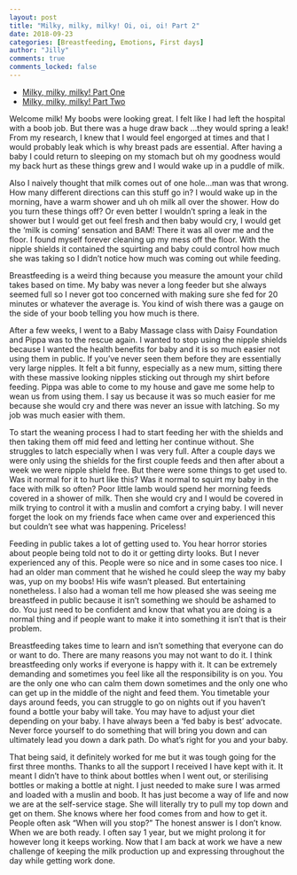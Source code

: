 ```yaml
---
layout: post
title: "Milky, milky, milky! Oi, oi, oi! Part 2"
date: 2018-09-23
categories: [Breastfeeding, Emotions, First days]
author: "Jilly"
comments: true
comments_locked: false
---
```


* [Milky, milky, milky! Part One](https://pinchofsalt.me/archive/2018/08/27/milky-milky-milky-oi-oi-oi-pt-1/)
* [Milky, milky, milky! Part Two](https://pinchofsalt.me/archive/2018/09/23/milky-milky-milky-oi-oi-oi-pt-2/)

Welcome milk! My boobs were looking great. I felt like I had left the hospital with a boob job. But there was a huge draw back …they would spring a leak! From my research, I knew that I would feel engorged at times and that I would probably leak which is why breast pads are essential. After having a baby I could return to sleeping on my stomach but oh my goodness would my back hurt as these things grew and I would wake up in a puddle of milk. 

Also I naively thought that milk comes out of one hole…man was that wrong. How many different directions can this stuff go in? I would wake up in the morning, have a warm shower and uh oh milk all over the shower. How do you turn these things off? Or even better I wouldn’t spring a leak in the shower but I would get out feel fresh and then baby would cry, I would get the ‘milk is coming’ sensation and BAM! There it was all over me and the floor. I found myself forever cleaning up my mess off the floor. With the nipple shields it contained the squirting and baby could control how much she was taking so I didn’t notice how much was coming out while feeding. 

Breastfeeding is a weird thing because you measure the amount your child takes based on time. My baby was never a long feeder but she always seemed full so I never got too concerned with making sure she fed for 20 minutes or whatever the average is. You kind of wish there was a gauge on the side of your boob telling you how much is there. 

After a few weeks, I went to a Baby Massage class with Daisy Foundation and Pippa was to the rescue again. I wanted to stop using the nipple shields because I wanted the health benefits for baby and it is so much easier not using them in public. If you’ve never seen them before they are essentially very large nipples. It felt a bit funny, especially as a new mum, sitting there with these massive looking nipples sticking out through my shirt before feeding.  Pippa was able to come to my house and gave me some help to wean us from using them. I say us because it was so much easier for me because she would cry and there was never an issue with latching. So my job was much easier with them. 

To start the weaning process I had to start feeding her with the shields and then taking them off mid feed and letting her continue without. She struggles to latch especially when I was very full. After a couple days we were only using the shields for the first couple feeds and then after about a week we were nipple shield free. But there were some things to get used to. Was it normal for it to hurt like this? Was it normal to squirt my baby in the face with milk so often? Poor little lamb would spend her morning feeds covered in a shower of milk. Then she would cry and I would be covered in milk trying to control it with a muslin and comfort a crying baby. I will never forget the look on my friends face when came over and experienced this but couldn’t see what was happening. Priceless! 

Feeding in public takes a lot of getting used to. You hear horror stories about people being told not to do it or getting dirty looks. But I never experienced any of this. People were so nice and in some cases too nice. I had an older man comment that he wished he could sleep the way my baby was, yup on my boobs! His wife wasn’t pleased. But entertaining nonetheless. I also had a woman tell me how pleased she was seeing me breastfeed in public because it isn’t something we should be ashamed to do. You just need to be confident and know that what you are doing is a normal thing and if people want to make it into something it isn’t that is their problem.

Breastfeeding takes time to learn and isn’t something that everyone can do or want to do. There are many reasons you may not want to do it. I think breastfeeding only works if everyone is happy with it. It can be extremely demanding and sometimes you feel like all the responsibility is on you. You are the only one who can calm them down sometimes and the only one who can get up in the middle of the night and feed them. You timetable your days around feeds, you can struggle to go on nights out if you haven’t found a bottle your baby will take. You may have to adjust your diet depending on your baby. I have always been a ‘fed baby is best’ advocate. Never force yourself to do something that will bring you down and can ultimately lead you down a dark path. Do what’s right for you and your baby. 

That being said, it definitely worked for me but it was tough going for the first three months. Thanks to all the support I received I have kept with it. It meant I didn’t have to think about bottles when I went out, or sterilising bottles or making a bottle at night. I just needed to make sure I was armed and loaded with a muslin and boob. It has just become a way of life and now we are at the self-service stage. She will literally try to pull my top down and get on them. She knows where her food comes from and how to get it. People often ask “When will you stop?” The honest answer is I don’t know. When we are both ready. I often say 1 year, but we might prolong it for however long it keeps working. Now that I am back at work we have a new challenge of keeping the milk production up and expressing throughout the day while getting work done. 
